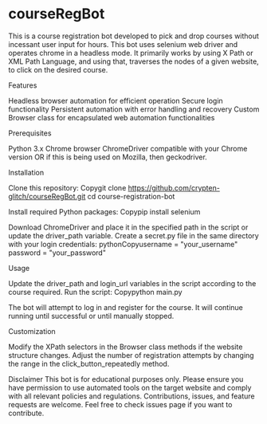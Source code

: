 # courseRegBot
This is a course registration bot developed to pick and drop courses without incessant user input for hours. This bot uses selenium web driver and operates chrome in a headless mode. It primarily works by using X Path or XML Path Language, and using that, traverses the nodes of a given website, to click on the desired course.

Features

Headless browser automation for efficient operation
Secure login functionality
Persistent automation with error handling and recovery
Custom Browser class for encapsulated web automation functionalities

Prerequisites

Python 3.x
Chrome browser
ChromeDriver compatible with your Chrome version OR if this is being used on Mozilla, then geckodriver.

Installation

Clone this repository:
Copygit clone https://github.com/crypten-glitch/courseRegBot.git
cd course-registration-bot

Install required Python packages:
Copypip install selenium

Download ChromeDriver and place it in the specified path in the script or update the driver_path variable.
Create a secret.py file in the same directory with your login credentials:
pythonCopyusername = "your_username"
password = "your_password"


Usage

Update the driver_path and login_url variables in the script according to the course required.
Run the script:
Copypython main.py

The bot will attempt to log in and register for the course. It will continue running until successful or until manually stopped.

Customization

Modify the XPath selectors in the Browser class methods if the website structure changes.
Adjust the number of registration attempts by changing the range in the click_button_repeatedly method.

Disclaimer
This bot is for educational purposes only. Please ensure you have permission to use automated tools on the target website and comply with all relevant policies and regulations.
Contributions, issues, and feature requests are welcome. Feel free to check issues page if you want to contribute.
